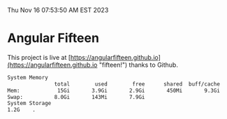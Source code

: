 Thu Nov 16 07:53:50 AM EST 2023

# Angular Fifteen


This project is live at [https://angularfifteen.github.io](https://angularfifteen.github.io "fifteen!") thanks to Github.

```bash
System Memory
               total        used        free      shared  buff/cache   available
Mem:            15Gi       3.9Gi       2.9Gi       450Mi       9.3Gi        11Gi
Swap:          8.0Gi       143Mi       7.9Gi
System Storage
1.2G	.
```
```bash
